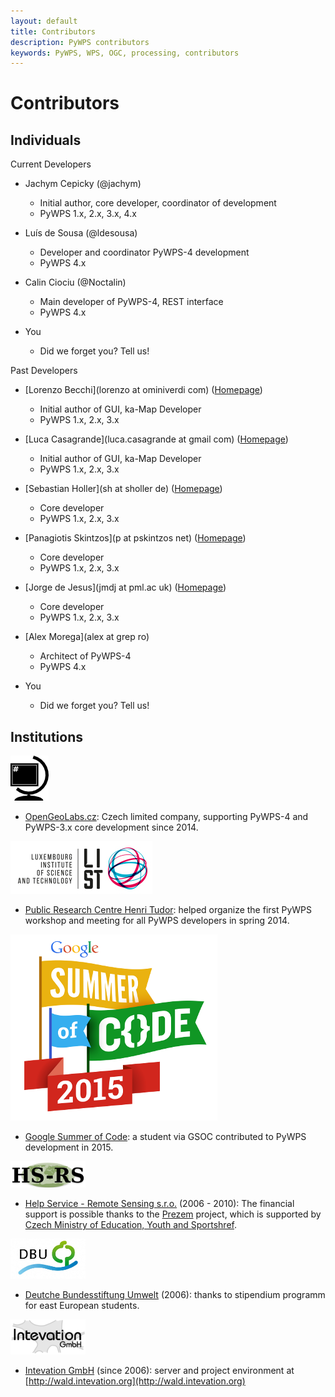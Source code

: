 ```yaml
---
layout: default
title: Contributors
description: PyWPS contributors
keywords: PyWPS, WPS, OGC, processing, contributors
---
```


# Contributors

## Individuals

Current Developers

- Jachym Cepicky (@jachym)
  - Initial author, core developer, coordinator of development
  - PyWPS 1.x, 2.x, 3.x, 4.x

- Luís de Sousa (@ldesousa)
  - Developer and coordinator PyWPS-4 development
  - PyWPS 4.x

- Calin Ciociu (@Noctalin)
  - Main developer of PyWPS-4, REST interface
  - PyWPS 4.x

- You
  - Did we forget you?  Tell us!

Past Developers

- [Lorenzo Becchi](lorenzo at ominiverdi com) ([Homepage](http://omniverdi.org))
  - Initial author of GUI, ka-Map Developer
  - PyWPS 1.x, 2.x, 3.x

- [Luca Casagrande](luca.casagrande at gmail com) ([Homepage](http://omniverdi.org))
  - Initial author of GUI, ka-Map Developer
  - PyWPS 1.x, 2.x, 3.x

- [Sebastian Holler](sh at sholler de) ([Homepage](http://sholler.de))
  - Core developer
  - PyWPS 1.x, 2.x, 3.x

- [Panagiotis Skintzos](p at pskintzos net) ([Homepage](http://pskintzos.net))
  - Core developer
  - PyWPS 1.x, 2.x, 3.x

- [Jorge de Jesus](jmdj at pml.ac uk) ([Homepage](http://rsg.pml.ac.uk))
  - Core developer
  - PyWPS 1.x, 2.x, 3.x

- [Alex Morega](alex at grep ro)
  - Architect of PyWPS-4
  - PyWPS 4.x

- You
  - Did we forget you? Tell us!

## Institutions

[![OpenGeoLabs.cz](../images/opengeolabs.png)](http://opengeolabs.cz)

- [OpenGeoLabs.cz](http://opengeolabs.cz): Czech limited company, supporting PyWPS-4 and PyWPS-3.x core development since 2014.

[![Public Research Centre Henri Tudor](../images/henritudor.jpg)](http://www.list.lu)

- [Public Research Centre Henri Tudor](http://www.list.lu): helped organize the first PyWPS workshop and meeting for all PyWPS developers in spring 2014.

[![Google Summer of Code ](../images/gsoc.png)](https://www.google-melange.com/gsoc/homepage/google/gsoc2015)

- [Google Summer of Code](https://www.google-melange.com/gsoc/homepage/google/gsoc2015): a student via GSOC contributed to PyWPS development in 2015.

[![Help Service - Remote Sensing s.r.o.](../images/hsrs.png)](http://www.bnhelp.cz)

- [Help Service - Remote Sensing s.r.o.](http://www.bnhelp.cz) (2006 - 2010):  The financial support is possible thanks to the [Prezem](http://www.prezem.cz) project, which is supported by [Czech Ministry of Education, Youth and Sportshref](http://www.msmt.cz).

[![Deutche Bundesstiftung Umwelt](../images/dbu.png)](http://www.dbu.de)

- [Deutche Bundesstiftung Umwelt](http://www.dbu.de) (2006): thanks to stipendium programm for east European students.

[![ntevation GmbH](../images/intevation.png)](http://www.intevation.de)

- [Intevation GmbH](http://www.intevation.de) (since 2006): server and project environment at [http://wald.intevation.org](http://wald.intevation.org)

